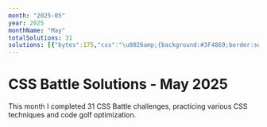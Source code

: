 ```yaml
---
month: "2025-05"
year: 2025
monthName: "May"
totalSolutions: 31
solutions: [{"bytes":175,"css":"\u0026amp;{background:#3F4869;border:solid#F4DA64;border-radius:0 0 2in 2in;border-width:0 50px 50px;margin:70 70 100;*{color:F4DA64;margin:15 55;box-shadow:0 45vh,164q -69q,-164q -69q","date":"2025-05-01","difficulty":"medium","has_image":false,"screenshot":"","target":121},{"bytes":183,"css":"*{background:#FEFAED;body{display:flex;margin:94 80}p{padding:40;background:#9A5DCB;translate:0 var(--r,5ch);border-radius:var(--b,5vw)0;+p{--r:-5ch;--b:5vw 5vw 0;+p{--r:5ch;--b:0 5vw","date":"2025-05-02","difficulty":"medium","has_image":false,"screenshot":"","target":122},{"bytes":192,"css":"*{background:#5C8D8F;border-radius:50%;+*{background:#F4DA64;color:F4DA64;margin:-130 70 170;box-shadow:0 75vw,50vw 50vh,-50vw 50vh;display:flex;p{padding:80;margin:50;box-shadow:0 75vw#5C8D8F","date":"2025-05-03","difficulty":"medium","has_image":false,"screenshot":"","target":123},{"bytes":150,"css":"*{background:#FAE29E;+*{background:linear-gradient(#4A9A86 90px,#0000 0 130px,#4C4C6B 0);margin:40 75;p{padding:25;margin:40;box-shadow:0 170px#FAE29E","date":"2025-05-04","difficulty":"medium","has_image":false,"screenshot":"","target":124},{"bytes":227,"css":"*{position:fixed;background:#E3DCD1;border-radius:1in 0 0 1in;border:solid#D95F5B;border-width:20 0 20 20;margin:80 130;padding:20 30;*{scale:-1;margin:20 10;p{padding:0 55;border-width:10;margin:80-110;+p{margin:-40 20;scale:1","date":"2025-05-05","difficulty":"easy","has_image":false,"screenshot":"","target":125},{"bytes":191,"css":"\u0026amp;{background:#EBF6F0;border-bottom:72q solid#4E4B44;*{position:fixed;border-radius:50%;padding:20;color:4A9A86;box-shadow:7vw 51vw,79vw 51vw,90px 51vw 0 10px,254px 51vw 0 10px,43vw 51vw 0 5vw","date":"2025-05-06","difficulty":"medium","has_image":false,"screenshot":"","target":126},{"bytes":148,"css":"*{border:50vw solid var(--b,#2D3464);border-bottom:75vw solid#5AA4B7;margin:-140;p{position:fixed;--b:#0000;border-top:75vw solid#C0D6E7;margin:-120","date":"2025-05-07","difficulty":"medium","has_image":false,"screenshot":"","target":127},{"bytes":86,"css":"*{background:radial-gradient(1q,#5A9F48 var(--r,30vw),#0A4756);*{--r:53q;margin:90 140","date":"2025-05-08","difficulty":"hard","has_image":false,"screenshot":"","target":128},{"bytes":180,"css":"*{background:radial-gradient(1q,#fff 15vw,var(--b,#4F77FF))0 30px;*{border:var(--t,10px)solid#4F77FF;margin:80 180 120;p{padding:10;margin:0-60;--b:#fff;--t:0;box-shadow:0-30px#fff","date":"2025-05-09","difficulty":"medium","has_image":false,"screenshot":"","target":129},{"bytes":249,"css":"*{background:var(--b,#594C94);*{--b:#F9DDC6;margin:70 40;p{position:fixed;--b:#594C94;margin:100 0;padding:10 160;box-shadow:35vw 0 var(--c,);color:594C94;+p{;padding:50;margin:0 40;+p{padding:30;margin:0 60;--b:#F9DDC6;border-radius:50%;--c:#F9DDC6","date":"2025-05-10","difficulty":"easy","has_image":false,"screenshot":"","target":130},{"bytes":153,"css":"*{rotate:90deg;background:linear-gradient(90deg,#4C6B50 50%,#F7EC7D 0);margin:30 0;*{margin:30 60;p{rotate:180deg;padding:30;margin:0 60;translate:0 60px","date":"2025-05-11","difficulty":"medium","has_image":false,"screenshot":"","target":131},{"bytes":204,"css":"*{background:#30383F;border:solid#ED6A9D;border-width:100 50 0;*{margin:0 60 60;border-color:#ED6A9D;border-width:0 60 60;p{position:fixed;border:none;border-radius:50%;padding:90;margin:-90-60;z-index:-1","date":"2025-05-12","difficulty":"easy","has_image":false,"screenshot":"","target":132},{"bytes":260,"css":"*{background:radial-gradient(1q,#D95F5B 15ch,#E3CC9E);*{margin:40;translate:0 110px;background:linear-gradient(90deg,#E3CC9E 35vw,#D95F5B 0 45vw,#E3CC9E 0);p{background:radial-gradient(1q,#D95F5B 5ch,#0000);padding:40;translate:-5pc -5ch;+p{translate:5pc -20ch","date":"2025-05-13","difficulty":"easy","has_image":false,"screenshot":"","target":133},{"bytes":190,"css":"*{background:#243D83;border-radius:1in;+*{background:#5AA4B7;margin:30 120;clip-path:polygon(0 5pc,50% 0,100%5pc,100%100%,0 100%);p{padding:40;translate:15ch 5pc;-webkit-box-reflect:left 5pc","date":"2025-05-14","difficulty":"medium","has_image":false,"screenshot":"","target":134},{"bytes":224,"css":"*{background:#F4DA64;*{background:#243D83;margin:110 180;translate:var(--t,0-70px);box-shadow:0 -10px#D95F5B;p{position:fixed;padding:40 20;--t:-60vh -5vw;+p{--t:-60vh 30px;+p{--t:-130px -5vw;padding:20 40;+p{--t:-90vh -20px","date":"2025-05-15","difficulty":"easy","has_image":false,"screenshot":"","target":135},{"bytes":249,"css":"*{background:#5A9F48;color:5A9F48;+*{background:#000;border-radius:1in;\u0026amp;{margin:120 170;box-shadow:0-55px 0 10px,0 55px 0 10px,0 55px 0 5ch#000,0-55px 0 5ch#000,-30px 0 0 10px,30px 0 0 10px,30px 0 0 5ch#000,-30px 0 0 5ch#000;a{padding:45 25;margin:5","date":"2025-05-16","difficulty":"easy","has_image":false,"screenshot":"","target":136},{"bytes":200,"css":"*{background:#51A499;position:fixed;border:solid#EAC049;border-width:0 40 40 0;padding:20;margin:50 100;box-shadow:10px 10px 0 10px#282828;*{rotate:90deg;margin:-20 100;p{-webkit-box-reflect:right 5ch","date":"2025-05-17","difficulty":"easy","has_image":false,"screenshot":"","target":137},{"bytes":186,"css":"*{background:#F3EAD2;p{position:fixed;padding:50;background:#C0D6E7;margin:57 142;rotate:45deg;box-shadow:53q 0#D96C7B,0 0 0 53q#4C455B;clip-path:polygon(0 99%,99%0,150%0,150%150%,0 150%","date":"2025-05-18","difficulty":"medium","has_image":false,"screenshot":"","target":138},{"bytes":218,"css":"*{background:#BDE4C1;margin:10;+*{display:flex;p{padding:40;background:linear-gradient(var(--a,#4C455B 15pc,#D95F5B 0));margin:-10 20;border-radius:1in;translate:0 -50px}[a]{translate:0 50px;--a:#4C455B  40px,#D95F5B 0","date":"2025-05-19","difficulty":"easy","has_image":false,"screenshot":"","target":139},{"bytes":235,"css":"*{background:#282828;margin:15 40;body{display:flex;p{padding:40;background:linear-gradient(#F9DDC6 5pc,#0000 0 10pc,#F9DDC6 0);margin:0;color:282828}[a]{background:#0000;box-shadow:-30vw -50vw,30vw -50vw,-30vw 50vw,30vw 50vw;z-index:1","date":"2025-05-20","difficulty":"easy","has_image":false,"screenshot":"","target":140},{"bytes":131,"css":"*{background:#EDDF5A;color:C53025;border:22q solid;margin:50 180;*{margin:60-200;box-shadow:275q 85q,-275q 85q,-275q -85q,275q -85q","date":"2025-05-21","difficulty":"medium","has_image":false,"screenshot":"","target":141},{"bytes":177,"css":"*{background:#E3DCD1;*{margin:-70;background:repeating-linear-gradient(var(--t,90deg),#0000 35px,35px,#243D83 95px,95px,#0000 45mm)var(--u,70px);p{padding:200;--t:45deg;--u:46px","date":"2025-05-22","difficulty":"medium","has_image":false,"screenshot":"","target":142},{"bytes":179,"css":"\u0026amp;{background:#BFE33A;border:5ch dashed#5A9F48;margin:30 80;display:flex;p{padding:20;background:#5A9F48;color:#BFE33A;margin:112-8;box-shadow:-5ch 5ch,15ch -15ch#5A9F48,20ch -20ch","date":"2025-05-23","difficulty":"medium","has_image":false,"screenshot":"","target":143},{"bytes":254,"css":"\u0026amp;,body,[a]{border-radius:1in}[a]{border-color:#D95F5B}*{background:#D95F5B;border:var(--a,30px)solid#282828;margin:var(--b,40 170);*{--b:30-50;p{position:fixed;--b:-10-11;+p{--a:3px;padding:2 0;--b:35 17;+p{--b:-5 17;+p{rotate:90deg;--b:15-4;+p{--b:15 36","date":"2025-05-24","difficulty":"easy","has_image":false,"screenshot":"","target":144},{"bytes":260,"css":"*{background:var(--b,#243D83);margin:var(--r);*{--b:#E3CC9E;--r:130 0;p{position:fixed;--b:#0000;padding:120 80;border:50px solid#4A9A86;border-radius:2in;--r:-45-60}[a]{box-shadow:40px 0#243D83}+p{--r:-255-60;+p{border-color:243D83;--r:-45 200;+p{--r:-255 200","date":"2025-05-25","difficulty":"easy","has_image":false,"screenshot":"","target":145},{"bytes":169,"css":"\u0026amp;{background:#186D37;p{border-block:5vw solid#48BF7D;background:#0000;position:fixed;margin:72 167;padding:50 25;+p{rotate:90deg;+p{scale:2;rotate:45deg;+p{rotate:-45deg","date":"2025-05-26","difficulty":"medium","has_image":false,"screenshot":"","target":146},{"bytes":250,"css":"*{position:fixed;background:#5AA4B7;border:30px solid#EBF6F0;margin:45 60;padding:0 60;body{color:5AA4B7;margin:0 30;padding:60 0;border-radius:30px 0 0;box-shadow:-90px 0,-60px 0,-30px 0}p{padding:20;border-radius:1in;margin:-10 30;+p{margin:-120 30","date":"2025-05-27","difficulty":"easy","has_image":false,"screenshot":"","target":147},{"bytes":168,"css":"\u0026amp;{background:#6592CF;p{background:#EEB850;padding:35;margin:15 102 30}[a]{color:EEB850;position:fixed;padding:40 35;margin:-5 157;box-shadow:-55px 25vw,55px 25vw,0 50vw","date":"2025-05-28","difficulty":"medium","has_image":false,"screenshot":"","target":148},{"bytes":193,"css":"*{background:radial-gradient(1q,#282828 5ch,#F58220);*{margin:0;background:radial-gradient(1q at 0 230px,#282828 60px,#0000),radial-gradient(1q at 0 70px,#FFF 60px,#0000)}p{padding:150;scale:-1","date":"2025-05-29","difficulty":"medium","has_image":false,"screenshot":"","target":149},{"bytes":277,"css":"\u0026amp;{background:#594C94}p{background:#BFE33A;height:var(--h,80);border-radius:var(--r,10px);margin:var(--m,20 292 0 12)}[a]{--h:40;--m:-60 232 0 12}[b]{--r:0 10px;--h:40;--m:-20 192 0 12}[d]{--h:100;--m:0 172}[e]{scale:-1;--m:0 12 0 192;+[e]{--m:-20 12 0 232;+[e]{--m:-60 12 0 292","date":"2025-05-30","difficulty":"easy","has_image":false,"screenshot":"","target":150},{"bytes":224,"css":"*{position:fixed;background:#F3AC3C;*{margin:var(--r,35 95);background:#282828}p{padding:20 10;+p{--r:155 95;+p{rotate:90deg;--r:95 155;+p{--r:95 35;+p{rotate:135deg;--r:24;+p{--r:166;+p{rotate:45deg;--r:166 24;+p{--r:24 166","date":"2025-05-31","difficulty":"easy","has_image":false,"screenshot":"","target":151}]
---
```


# CSS Battle Solutions - May 2025

This month I completed 31 CSS Battle challenges, practicing various CSS techniques and code golf optimization.

